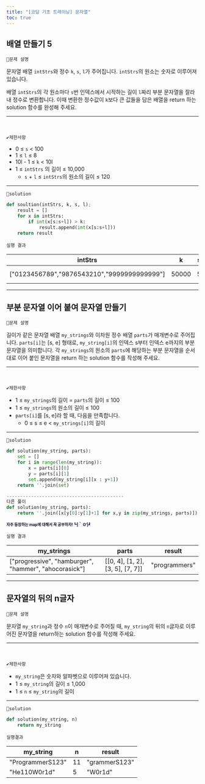```yaml
---
title: "[코딩 기초 트레이닝] 문자열"
toc: true
---
```


## 배열 만들기 5

`📌문제 설명`

문자열 배열 `intStrs`와 정수 `k`, `s`, `l`가 주어집니다. `intStrs`의 원소는 숫자로 이루어져 있습니다.

배열 `intStrs`의 각 원소마다 `s`번 인덱스에서 시작하는 길이 `l`짜리 부분 문자열을 잘라내 정수로 변환합니다. 이때 변환한 정수값이 `k`보다 큰 값들을 담은 배열을 return 하는 solution 함수를 완성해 주세요.

---

<br/>

`✔제한사항`

- 0 ≤ `s` < 100
- 1 ≤ `l` ≤ 8
- 10l - 1 ≤ `k` < 10l
- 1 ≤ `intStrs` 의 길이 ≤ 10,000
  - `s` + `l` ≤ `intStrs`의 원소의 길이 ≤ 120

---

`🔑solution`

```python
def soultion(intStrs, k, s, l);
	result = []
    for x in intStrs:
        if int(x[s:s+l]) > k:
            result.append(int(x[s:s+l]))
    return result

```

`실행 결과`

| intStrs                                     | k     | s   | l   | result         |
| ------------------------------------------- | ----- | --- | --- | -------------- |
| ["0123456789","9876543210","9999999999999"] | 50000 | 5   | 5   | [56789, 99999] |

---

## 부분 문자열 이어 붙여 문자열 만들기

`📌문제 설명`

길이가 같은 문자열 배열 `my_strings`와 이차원 정수 배열 `parts`가 매개변수로 주어집니다. `parts[i]`는 [s, e] 형태로, `my_string[i]`의 인덱스 s부터 인덱스 e까지의 부분 문자열을 의미합니다. 각 `my_strings`의 원소의 `parts`에 해당하는 부분 문자열을 순서대로 이어 붙인 문자열을 return 하는 solution 함수를 작성해 주세요.

---

<br/>

`✔제한사항`

- 1 ≤ `my_strings`의 길이 = `parts`의 길이 ≤ 100
- 1 ≤ `my_strings`의 원소의 길이 ≤ 100
- `parts[i]`를 [s, e]라 할 때, 다음을 만족합니다.
  - 0 ≤ s ≤ e < `my_strings[i]`의 길이

---

`🔑solution`

```python
def solution(my_string, parts):
    set = []
    for i in range(len(my_string)):
        x = parts[i][0]
        y = parts[i][1]
        set.append(my_string[i][x : y+1])
    return ''.join(set)

-------------------------------------------
다른 풀이
def solution(my_string, parts):
    return ''.join([x[y[0]:y[1]+1] for x,y in zip(my_strings, parts)])
```

<span style="background-color: #f5f0ff; font-size: 10px;">**자주 등장하는 map에 대해서 꼭 공부하자!┗|｀ O′|┛**</span>

`실행 결과`

| my_strings                                            | parts                            | result        |
| ----------------------------------------------------- | -------------------------------- | ------------- |
| ["progressive", "hamburger", "hammer", "ahocorasick"] | [[0, 4], [1, 2], [3, 5], [7, 7]] | "programmers" |

---

## 문자열의 뒤의 n글자

`📌문제 설명`

문자열 `my_string`과 정수 `n`이 매개변수로 주어질 때, `my_string`의 뒤의 `n`글자로 이루어진 문자열을 return하는 solution 함수를 작성해 주세요.

---

<br>

`✔제한사항`

- `my_string`은 숫자와 알파벳으로 이루어져 있습니다.
- 1 ≤ `my_string`의 길이 ≤ 1,000
- 1 ≤ `n` ≤ `my_string`의 길이

---

`🔑solution`

```python
def solution(my_string, n)
	return my_string
```

`실행결과`

| my_string        | n   | result        |
| ---------------- | --- | ------------- |
| "ProgrammerS123" | 11  | "grammerS123" |
| "He110W0r1d"     | 5   | "W0r1d"       |
